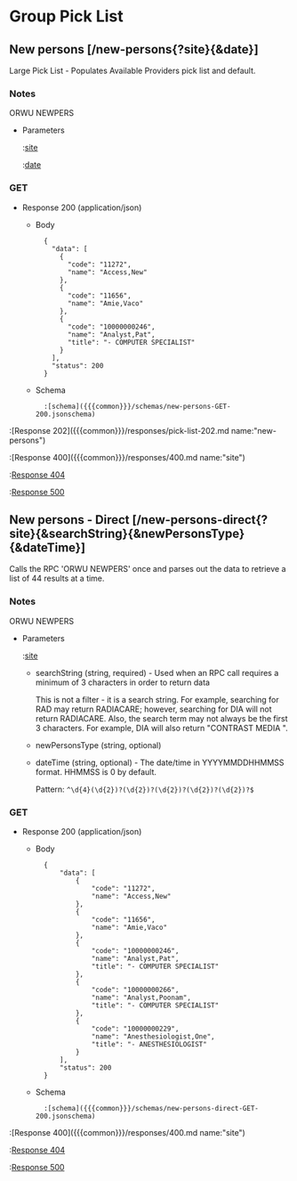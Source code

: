 # Group Pick List

## New persons [/new-persons{?site}{&date}]

Large Pick List - Populates Available Providers pick list and default.

### Notes

ORWU NEWPERS

+ Parameters

    :[site]({{{common}}}/parameters/site.md)

    :[date]({{{common}}}/parameters/date.md)

### GET

+ Response 200 (application/json)

    + Body

            {
              "data": [
                {
                  "code": "11272",
                  "name": "Access,New"
                },
                {
                  "code": "11656",
                  "name": "Amie,Vaco"
                },
                {
                  "code": "10000000246",
                  "name": "Analyst,Pat",
                  "title": "- COMPUTER SPECIALIST"
                }
              ],
              "status": 200
            }

    + Schema

            :[schema]({{{common}}}/schemas/new-persons-GET-200.jsonschema)

:[Response 202]({{{common}}}/responses/pick-list-202.md name:"new-persons")

:[Response 400]({{{common}}}/responses/400.md name:"site")

:[Response 404]({{{common}}}/responses/404.md)

:[Response 500]({{{common}}}/responses/500.md)


## New persons - Direct [/new-persons-direct{?site}{&searchString}{&newPersonsType}{&dateTime}]

Calls the RPC 'ORWU NEWPERS' once and parses out the data to retrieve a list of 44 results at a time.

### Notes

ORWU NEWPERS

+ Parameters

    :[site]({{{common}}}/parameters/site.md)

    + searchString (string, required) - Used when an RPC call requires a minimum of 3 characters in order to return data

        This is not a filter - it is a search string.  For example, searching for RAD may return RADIACARE;
        however, searching for DIA will not return RADIACARE.  Also, the search term may not always be the
        first 3 characters.  For example, DIA will also return "CONTRAST MEDIA <DIAGNOSTIC DYES>".

    + newPersonsType (string, optional)

    + dateTime (string, optional) - The date/time in YYYYMMDDHHMMSS format. HHMMSS is 0 by default.

        Pattern: `^\d{4}(\d{2})?(\d{2})?(\d{2})?(\d{2})?(\d{2})?$`

### GET

+ Response 200 (application/json)

    + Body

            {
                "data": [
                    {
                        "code": "11272",
                        "name": "Access,New"
                    },
                    {
                        "code": "11656",
                        "name": "Amie,Vaco"
                    },
                    {
                        "code": "10000000246",
                        "name": "Analyst,Pat",
                        "title": "- COMPUTER SPECIALIST"
                    },
                    {
                        "code": "10000000266",
                        "name": "Analyst,Poonam",
                        "title": "- COMPUTER SPECIALIST"
                    },
                    {
                        "code": "10000000229",
                        "name": "Anesthesiologist,One",
                        "title": "- ANESTHESIOLOGIST"
                    }
                ],
                "status": 200
            }        

    + Schema

            :[schema]({{{common}}}/schemas/new-persons-direct-GET-200.jsonschema)

:[Response 400]({{{common}}}/responses/400.md name:"site")

:[Response 404]({{{common}}}/responses/404.md)

:[Response 500]({{{common}}}/responses/500.md)


